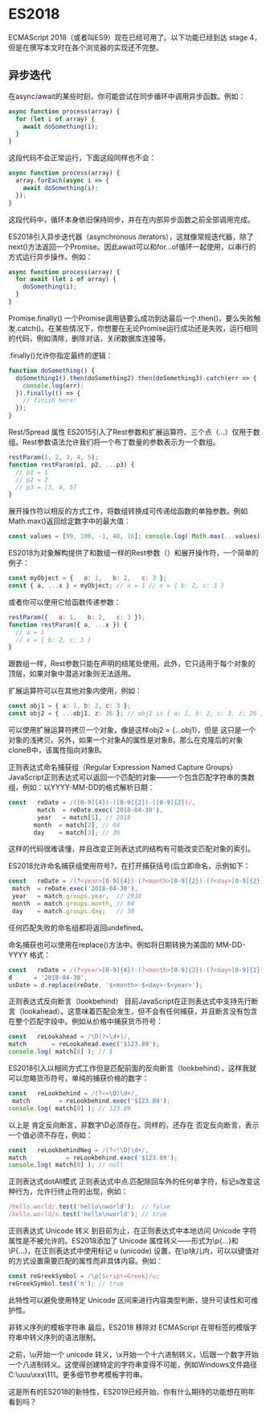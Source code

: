 # ES2018
ECMAScript 2018（或者叫ES9）现在已经可用了。以下功能已经到达 stage 4，但是在撰写本文时在各个浏览器的实现还不完整。

## 异步迭代
在async/await的某些时刻，你可能尝试在同步循环中调用异步函数。例如：

```js
async function process(array) {
  for (let i of array) {
    await doSomething(i);
  }
}
```

这段代码不会正常运行，下面这段同样也不会：

```js
async function process(array) {   
  array.forEach(async i => {    
    await doSomething(i);  
  }); 
}
````

这段代码中，循环本身依旧保持同步，并在在内部异步函数之前全部调用完成。

ES2018引入异步迭代器（asynchronous iterators），这就像常规迭代器，除了next()方法返回一个Promise。因此await可以和for...of循环一起使用，以串行的方式运行异步操作。例如：
```js
async function process(array) {   
  for await (let i of array) {   
    doSomething(i);   
  } 
}
```

Promise.finally()
一个Promise调用链要么成功到达最后一个.then()，要么失败触发.catch()。在某些情况下，你想要在无论Promise运行成功还是失败，运行相同的代码，例如清除，删除对话，关闭数据库连接等。

.finally()允许你指定最终的逻辑：

```js
function doSomething() {  
  doSomething1().then(doSomething2).then(doSomething3).catch(err => {   
    console.log(err);  
  }).finally(() => {     
    // finish here!   
  });
}
```
Rest/Spread 属性
ES2015引入了Rest参数和扩展运算符。三个点（...）仅用于数组。Rest参数语法允许我们将一个布丁数量的参数表示为一个数组。
```js
restParam(1, 2, 3, 4, 5); 
function restParam(p1, p2, ...p3) {  
  // p1 = 1   
  // p2 = 2   
  // p3 = [3, 4, 5] 
}
```
展开操作符以相反的方式工作，将数组转换成可传递给函数的单独参数。例如Math.max()返回给定数字中的最大值：

```js
const values = [99, 100, -1, 48, 16]; console.log( Math.max(...values) ); // 100
```

ES2018为对象解构提供了和数组一样的Rest参数（）和展开操作符，一个简单的例子：
```js
const myObject = {   a: 1,   b: 2,   c: 3 }; 
const { a, ...x } = myObject; // a = 1 // x = { b: 2, c: 3 }
```
或者你可以使用它给函数传递参数：
```js
restParam({   a: 1,   b: 2,   c: 3 }); 
function restParam({ a, ...x }) {   
  // a = 1   
  // x = { b: 2, c: 3 } 
}
```
  跟数组一样，Rest参数只能在声明的结尾处使用。此外，它只适用于每个对象的顶层，如果对象中潜逃对象则无法适用。

扩展运算符可以在其他对象内使用，例如：

```js
const obj1 = { a: 1, b: 2, c: 3 };
const obj2 = { ...obj1, z: 26 }; // obj2 is { a: 1, b: 2, c: 3, z: 26 }
```
可以使用扩展运算符拷贝一个对象，像是这样obj2 = {...obj1}，但是 这只是一个对象的浅拷贝。另外，如果一个对象A的属性是对象B，那么在克隆后的对象cloneB中，该属性指向对象B。

正则表达式命名捕获组（Regular Expression Named Capture Groups）
JavaScript正则表达式可以返回一个匹配的对象——一个包含匹配字符串的类数组，例如：以YYYY-MM-DD的格式解析日期：
```js
const   reDate = /([0-9]{4})-([0-9]{2})-([0-9]{2})/,   
        match  = reDate.exec('2018-04-30'),   
        year   = match[1], // 2018  
       month  = match[2], // 04  
       day    = match[3]; // 30
```
这样的代码很难读懂，并且改变正则表达式的结构有可能改变匹配对象的索引。

ES2018允许命名捕获组使用符号?<name>，在打开捕获括号(后立即命名，示例如下：
```js
const   reDate = /(?<year>[0-9]{4})-(?<month>[0-9]{2})-(?<day>[0-9]{2})/,  
 match  = reDate.exec('2018-04-30'),   
 year   = match.groups.year,  // 2018  
 month  = match.groups.month, // 04  
 day    = match.groups.day;   // 30
```
任何匹配失败的命名组都将返回undefined。

命名捕获也可以使用在replace()方法中。例如将日期转换为美国的 MM-DD-YYYY 格式：
```js
const   reDate = /(?<year>[0-9]{4})-(?<month>[0-9]{2})-(?<day>[0-9]{2})/,   
d      = '2018-04-30',   
usDate = d.replace(reDate, '$<month>-$<day>-$<year>');
```
正则表达式反向断言（lookbehind）
目前JavaScript在正则表达式中支持先行断言（lookahead）。这意味着匹配会发生，但不会有任何捕获，并且断言没有包含在整个匹配字段中。例如从价格中捕获货币符号：
```js
const   reLookahead = /\D(?=\d+)/,   
match       = reLookahead.exec('$123.89'); 
console.log( match[0] ); // $
```
ES2018引入以相同方式工作但是匹配前面的反向断言（lookbehind），这样我就可以忽略货币符号，单纯的捕获价格的数字：
```js
const   reLookbehind = /(?<=\D)\d+/,  
 match        = reLookbehind.exec('$123.89'); 
console.log( match[0] ); // 123.89
```
以上是 肯定反向断言，非数字\D必须存在。同样的，还存在 否定反向断言，表示一个值必须不存在，例如：
```js
const   reLookbehindNeg = /(?<!\D)\d+/,   
match           = reLookbehind.exec('$123.89'); 
console.log( match[0] ); // null
```
正则表达式dotAll模式
正则表达式中点.匹配除回车外的任何单字符，标记s改变这种行为，允许行终止符的出现，例如：
```js
/hello.world/.test('hello\nworld');  // false 
/hello.world/s.test('hello\nworld'); // true
```
正则表达式 Unicode 转义
到目前为止，在正则表达式中本地访问 Unicode 字符属性是不被允许的。ES2018添加了 Unicode 属性转义——形式为\p{...}和\P{...}，在正则表达式中使用标记 u (unicode) 设置，在\p块儿内，可以以键值对的方式设置需要匹配的属性而非具体内容。例如：
```js
const reGreekSymbol = /\p{Script=Greek}/u; 
reGreekSymbol.test('π'); // true
```
此特性可以避免使用特定 Unicode 区间来进行内容类型判断，提升可读性和可维护性。

非转义序列的模板字符串
最后，ES2018 移除对 ECMAScript 在带标签的模版字符串中转义序列的语法限制。

之前，\u开始一个 unicode 转义，\x开始一个十六进制转义，\后跟一个数字开始一个八进制转义。这使得创建特定的字符串变得不可能，例如Windows文件路径 C:\uuu\xxx\111。更多细节参考模板字符串。

这是所有的ES2018的新特性，ES2019已经开始，你有什么期待的功能想在明年看到吗？

